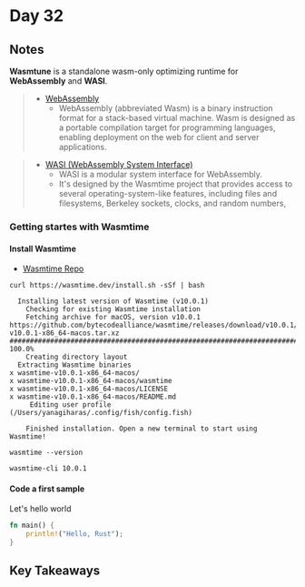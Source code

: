 # Day 32

## Notes

**Wasmtune** is a standalone wasm-only optimizing runtime for **WebAssembly** and **WASI**. 

> - [WebAssembly](https://webassembly.org/)
>   - WebAssembly (abbreviated Wasm) is a binary instruction format for a stack-based virtual machine. Wasm is designed as a portable compilation target for programming languages, enabling deployment on the web for client and server applications.

> - [WASI (WebAssembly System Interface)](https://webassembly.org/)
>   - WASI is a modular system interface for WebAssembly.
>   - It's designed by the Wasmtime project that provides access to several operating-system-like features, including files and filesystems, Berkeley sockets, clocks, and random numbers,

### Getting startes with Wasmtime

#### Install Wasmtime

- [Wasmtime Repo](https://github.com/bytecodealliance/wasmtime)

```shell
curl https://wasmtime.dev/install.sh -sSf | bash
```

```shell
  Installing latest version of Wasmtime (v10.0.1)
    Checking for existing Wasmtime installation
    Fetching archive for macOS, version v10.0.1
https://github.com/bytecodealliance/wasmtime/releases/download/v10.0.1/wasmtime-v10.0.1-x86_64-macos.tar.xz
######################################################################## 100.0%
    Creating directory layout
  Extracting Wasmtime binaries
x wasmtime-v10.0.1-x86_64-macos/
x wasmtime-v10.0.1-x86_64-macos/wasmtime
x wasmtime-v10.0.1-x86_64-macos/LICENSE
x wasmtime-v10.0.1-x86_64-macos/README.md
     Editing user profile (/Users/yanagiharas/.config/fish/config.fish)

    Finished installation. Open a new terminal to start using Wasmtime!
```

```shell
wasmtime --version

wasmtime-cli 10.0.1
```

#### Code a first sample

Let's hello world

```rust
fn main() {
    println!("Hello, Rust");
}
```

## Key Takeaways
